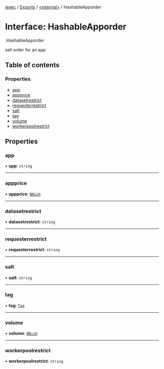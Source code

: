 [iexec](../README.md) / [Exports](../modules.md) / [<internal\>](../modules/internal_.md) / HashableApporder

# Interface: HashableApporder

[<internal>](../modules/internal_.md).HashableApporder

sell order for an app

## Table of contents

### Properties

- [app](internal_.HashableApporder.md#app)
- [appprice](internal_.HashableApporder.md#appprice)
- [datasetrestrict](internal_.HashableApporder.md#datasetrestrict)
- [requesterrestrict](internal_.HashableApporder.md#requesterrestrict)
- [salt](internal_.HashableApporder.md#salt)
- [tag](internal_.HashableApporder.md#tag)
- [volume](internal_.HashableApporder.md#volume)
- [workerpoolrestrict](internal_.HashableApporder.md#workerpoolrestrict)

## Properties

### app

• **app**: `string`

___

### appprice

• **appprice**: [`BNish`](../modules.md#bnish)

___

### datasetrestrict

• **datasetrestrict**: `string`

___

### requesterrestrict

• **requesterrestrict**: `string`

___

### salt

• **salt**: `string`

___

### tag

• **tag**: [`Tag`](../modules.md#tag)

___

### volume

• **volume**: [`BNish`](../modules.md#bnish)

___

### workerpoolrestrict

• **workerpoolrestrict**: `string`
